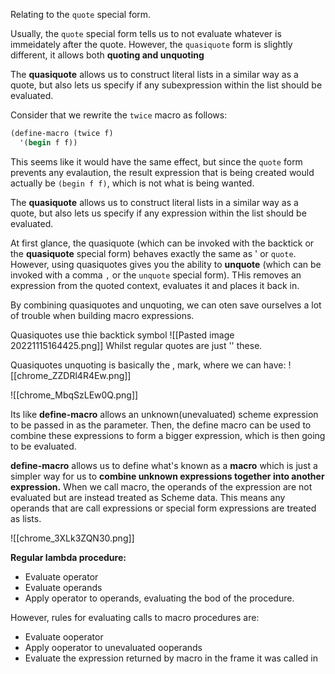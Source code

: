 Relating to the `quote` special form.

Usually, the `quote` special form tells us to not evaluate whatever is immeidately after the quote. However, the `quasiquote` form is slightly different, it allows both **quoting and unquoting** 

The **quasiquote** allows us to construct literal lists in a similar way as a quote, but also lets us specify if any subexpression within the list should be evaluated.

Consider that we rewrite the `twice` macro as follows:
```scheme
(define-macro (twice f) 
  '(begin f f))
```
This seems like it would have the same effect, but since the `quote` form prevents any evalaution, the result expression that is being created would actually be `(begin f f)`, which is not what is being wanted.

The **quasiquote** allows us to construct literal lists in a similar way as a quote, but also lets us specify if any expression within the list should be evaluated.

At first glance, the quasiquote (which can be invoked with the backtick or the **quasiquote** special form) behaves exactly the same as ' or `quote`. However, using quasiquotes gives you the ability to **unquote** (which can be invoked with a comma `,` or the `unquote` special form). THis removes an expression from the quoted context, evaluates it and places it back in.

By combining quasiquotes and unquoting, we can oten save ourselves a lot of trouble when building macro expressions.

Quasiquotes use thie backtick symbol
![[Pasted image 20221115164425.png]]
Whilst regular quotes are just '' these. 

Quasiquotes unquoting is basically the , mark, where we can have:
![[chrome_ZZDRl4R4Ew.png]]

![[chrome_MbqSzLEw0Q.png]]

Its like **define-macro** allows an unknown(unevaluated) scheme expression to be passed in as the parameter. Then, the define macro can be used to combine these expressions to form a bigger expression, which is then going to be evaluated.  

**define-macro**  allows us to define what's known as a **macro** which is just a simpler way for us to **combine unknown expressions together into another expression.** When we call macro, the operands of the expression are not evaluated but are instead treated as Scheme data. This means any operands that are call expressions  or special form expressions are treated as lists.

![[chrome_3XLk3ZQN30.png]]

**Regular lambda procedure:**
- Evaluate operator
- Evaluate operands
- Apply operator to operands, evaluating the bod of the procedure.

However, rules for evaluating calls to macro procedures are:
- Evaluate ooperator
- Apply ooperator to unevaluated ooperands
- Evaluate the expression returned by macro in the frame it was called in



